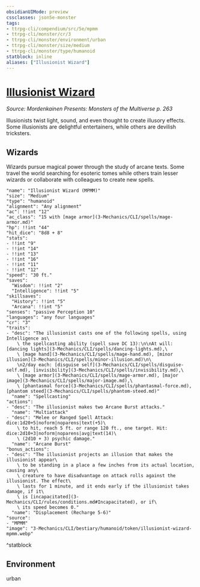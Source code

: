 ```yaml
---
obsidianUIMode: preview
cssclasses: json5e-monster
tags:
- ttrpg-cli/compendium/src/5e/mpmm
- ttrpg-cli/monster/cr/3
- ttrpg-cli/monster/environment/urban
- ttrpg-cli/monster/size/medium
- ttrpg-cli/monster/type/humanoid
statblock: inline
aliases: ["Illusionist Wizard"]
---
```

# [Illusionist Wizard](3-Mechanics\CLI\bestiary\humanoid/illusionist-wizard-mpmm.md)
*Source: Mordenkainen Presents: Monsters of the Multiverse p. 263*  

Illusionists twist light, sound, and even thought to create illusory effects. Some illusionists are delightful entertainers, while others are devilish tricksters.

## Wizards

Wizards pursue magical power through the study of arcane texts. Some travel the world searching for esoteric tomes while others train lesser wizards or collaborate with colleagues to create new spells.

```statblock
"name": "Illusionist Wizard (MPMM)"
"size": "Medium"
"type": "humanoid"
"alignment": "Any alignment"
"ac": !!int "12"
"ac_class": "15 with [mage armor](3-Mechanics/CLI/spells/mage-armor.md)"
"hp": !!int "44"
"hit_dice": "8d8 + 8"
"stats":
- !!int "9"
- !!int "14"
- !!int "13"
- !!int "16"
- !!int "11"
- !!int "12"
"speed": "30 ft."
"saves":
  "Wisdom": !!int "2"
  "Intelligence": !!int "5"
"skillsaves":
  "History": !!int "5"
  "Arcana": !!int "5"
"senses": "passive Perception 10"
"languages": "any four languages"
"cr": "3"
"traits":
- "desc": "The illusionist casts one of the following spells, using Intelligence as\
    \ the spellcasting ability (spell save DC 13):\n\nAt will: [dancing lights](3-Mechanics/CLI/spells/dancing-lights.md),\
    \ [mage hand](3-Mechanics/CLI/spells/mage-hand.md), [minor illusion](3-Mechanics/CLI/spells/minor-illusion.md)\n\
    \n2/day each: [disguise self](3-Mechanics/CLI/spells/disguise-self.md), [invisibility](3-Mechanics/CLI/spells/invisibility.md),\
    \ [mage armor](3-Mechanics/CLI/spells/mage-armor.md), [major image](3-Mechanics/CLI/spells/major-image.md),\
    \ [phantasmal force](3-Mechanics/CLI/spells/phantasmal-force.md), [phantom steed](3-Mechanics/CLI/spells/phantom-steed.md)"
  "name": "Spellcasting"
"actions":
- "desc": "The illusionist makes two Arcane Burst attacks."
  "name": "Multiattack"
- "desc": "Melee or Ranged Spell Attack: dice:1d20+5|noform|noparens|text(+5)\
    \ to hit, reach 5 ft. or range 120 ft., one target. Hit: dice:2d10+3|noform|noparens|avg|text(14)\
    \ (2d10 + 3) psychic damage."
  "name": "Arcane Burst"
"bonus_actions":
- "desc": "The illusionist projects an illusion that makes the illusionist appear\
    \ to be standing in a place a few inches from its actual location, causing any\
    \ creature to have disadvantage on attack rolls against the illusionist. The effect\
    \ lasts for 1 minute, and it ends early if the illusionist takes damage, if it\
    \ is [incapacitated](3-Mechanics/CLI/rules/conditions.md#Incapacitated), or if\
    \ its speed becomes 0."
  "name": "Displacement (Recharge 5-6)"
"source":
- "MPMM"
"image": "3-Mechanics/CLI/bestiary/humanoid/token/illusionist-wizard-mpmm.webp"
```
^statblock

## Environment

urban